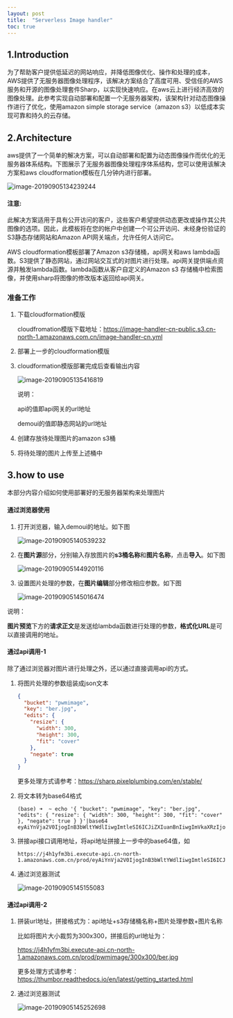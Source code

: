 ```yaml
---
layout: post
title:  "Serverless Image handler"
toc: true
---
```

## 1.Introduction

为了帮助客户提供低延迟的网站响应，并降低图像优化、操作和处理的成本，AWS提供了无服务器图像处理程序，该解决方案结合了高度可用、受信任的AWS服务和开源的图像处理套件Sharp，以实现快速响应。在aws云上进行经济高效的图像处理。此参考实现自动部署和配置一个无服务器架构，该架构针对动态图像操作进行了优化，使用amazon simple storage service（amazon s3）以低成本实现可靠和持久的云存储。

## 2.Architecture

aws提供了一个简单的解决方案，可以自动部署和配置为动态图像操作而优化的无服务器体系结构。下图展示了无服务器图像处理程序体系结构，您可以使用该解决方案和aws cloudformation模板在几分钟内进行部署。

![image-20190905134239244](https://aws-demo-center.s3-ap-southeast-1.amazonaws.com/demopic/serverless-image-handler/image-20190905134239244.png)



#### 注意:

此解决方案适用于具有公开访问的客户，这些客户希望提供动态更改或操作其公共图像的选项。因此，此模板将在您的帐户中创建一个可公开访问、未经身份验证的S3静态存储网站和Amazon API网关端点，允许任何人访问它。

AWS cloudformation模板部署了Amazon s3存储桶，api网关和aws lambda函数。S3提供了静态网站，通过网站交互式的对图片进行处理。api网关提供端点资源并触发lambda函数。lambda函数从客户自定义的Amazon s3 存储桶中检索图像，并使用sharp将图像的修改版本返回给api网关。

### 准备工作

1. 下载cloudformation模版

   cloudfromation模版下载地址：https://image-handler-cn-public.s3.cn-north-1.amazonaws.com.cn/image-handler-cn.yml

2. 部署上一步的cloudformation模版

3. cloudformation模版部署完成后查看输出内容

   ![image-20190905135416819](https://aws-demo-center.s3-ap-southeast-1.amazonaws.com/demopic/serverless-image-handler/image-20190905135416819.png)

   说明：

   api的值即api网关的url地址

   demoui的值即静态网站的url地址

4. 创建存放待处理图片的amazon s3桶

5. 将待处理的图片上传至上述桶中

## 3.how to use

本部分内容介绍如何使用部署好的无服务器架构来处理图片

#### 通过浏览器使用

1. 打开浏览器，输入demoui的地址。如下图

   ![image-20190905140539232](https://aws-demo-center.s3-ap-southeast-1.amazonaws.com/demopic/serverless-image-handler/image-20190905140539232.png)

2. 在**图片源**部分，分别输入存放图片的**s3桶名称**和**图片名称**，点击**导入**。如下图

   ![image-20190905144920116](https://aws-demo-center.s3-ap-southeast-1.amazonaws.com/demopic/serverless-image-handler/image-20190905144920116.png)

3. 设置图片处理的参数，在**图片编辑**部分修改相应参数。如下图

   ![image-20190905145016474](https://aws-demo-center.s3-ap-southeast-1.amazonaws.com/demopic/serverless-image-handler/image-20190905145016474.png)

说明：

**图片预览**下方的**请求正文**是发送给lambda函数进行处理的参数，**格式化URL**是可以直接调用的地址。

#### 通过api调用-1

除了通过浏览器对图片进行处理之外，还以通过直接调用api的方式。

1. 将图片处理的参数组装成json文本

   ```json
   {
     "bucket": "pwmimage",
     "key": "ber.jpg",
     "edits": {
       "resize": {
         "width": 300,
         "height": 300,
         "fit": "cover"
       },
       "negate": true
     }
   }
   ```

   更多处理方式请参考：https://sharp.pixelplumbing.com/en/stable/

2. 将文本转为base64格式

   ```shell
   (base) ➜  ~ echo '{ "bucket": "pwmimage", "key": "ber.jpg", "edits": { "resize": { "width": 300, "height": 300, "fit": "cover" }, "negate": true } }'|base64
   eyAiYnVja2V0IjogInB3bWltYWdlIiwgImtleSI6ICJiZXIuanBnIiwgImVkaXRzIjogeyAicmVzaXplIjogeyAid2lkdGgiOiAzMDAsICJoZWlnaHQiOiAzMDAsICJmaXQiOiAiY292ZXIiIH0sICJuZWdhdGUiOiB0cnVlIH0gfQo=
   ```

3. 拼接api接口调用地址，将api地址拼接上一步中的base64值，如

   ```
   https://j4h1yfm3bi.execute-api.cn-north-1.amazonaws.com.cn/prod/eyAiYnVja2V0IjogInB3bWltYWdlIiwgImtleSI6ICJiZXIuanBnIiwgImVkaXRzIjogeyAicmVzaXplIjogeyAid2lkdGgiOiAzMDAsICJoZWlnaHQiOiAzMDAsICJmaXQiOiAiY292ZXIiIH0sICJuZWdhdGUiOiB0cnVlIH0gfQo=
   ```

4. 通过浏览器测试

   ![image-20190905145155083](https://aws-demo-center.s3-ap-southeast-1.amazonaws.com/demopic/serverless-image-handler/image-20190905145155083.png)

#### 通过api调用-2

1. 拼装url地址，拼接格式为：api地址+s3存储桶名称+图片处理参数+图片名称

   比如将图片大小裁剪为300x300，拼接后的url地址为：

   https://j4h1yfm3bi.execute-api.cn-north-1.amazonaws.com.cn/prod/pwmimage/300x300/ber.jpg

   更多处理方式请参考：https://thumbor.readthedocs.io/en/latest/getting_started.html

2. 通过浏览器测试

   ![image-20190905145252698](https://aws-demo-center.s3-ap-southeast-1.amazonaws.com/demopic/serverless-image-handler/image-20190905145252698.png)
